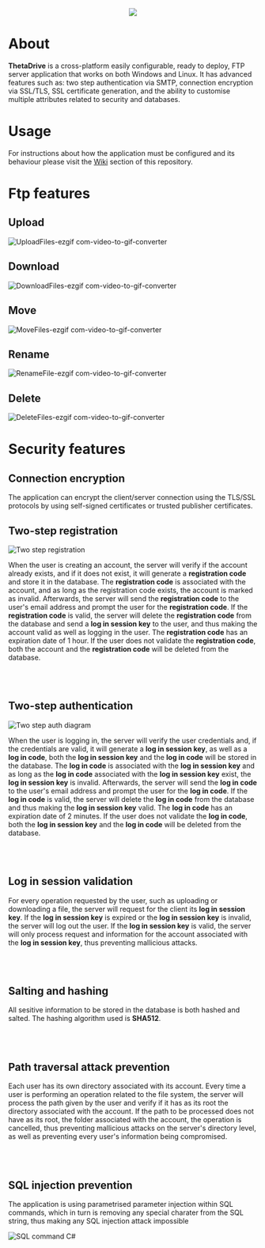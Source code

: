 <div align="center">
  <img src="https://github.com/user-attachments/assets/758c76d5-1bd5-423a-a8cf-fdd0efd0f5e6"/>
</div>

# About
**ThetaDrive** is a cross-platform easily configurable, ready to deploy, FTP server application that works on both Windows and Linux. It has advanced features such as: two step authentication via SMTP, connection encryption via SSL/TLS, SSL certificate generation, and the ability to customise multiple attributes related to security and databases.

# Usage
For instructions about how the application must be configured and its behaviour please visit the [Wiki](https://github.com/CSharpTeoMan911/ThetaFTP/wiki) section of this repository.

# Ftp features

## Upload
![UploadFiles-ezgif com-video-to-gif-converter](https://github.com/user-attachments/assets/e004908c-f866-4b2e-baed-8caf790b9bbb)

## Download
![DownloadFiles-ezgif com-video-to-gif-converter](https://github.com/user-attachments/assets/03a876b4-4418-40ae-a636-25de83af6615)

## Move
![MoveFiles-ezgif com-video-to-gif-converter](https://github.com/user-attachments/assets/6835f5b8-ce18-4b41-bebb-abfabf230dfe)

## Rename
![RenameFile-ezgif com-video-to-gif-converter](https://github.com/user-attachments/assets/69cf6cf2-3311-4e76-b0b9-b0f20c3ab1f6)

## Delete
![DeleteFiles-ezgif com-video-to-gif-converter](https://github.com/user-attachments/assets/d9ec2f1a-e0dc-4f11-b204-bd7478c8a138)

# Security features

## Connection encryption
The application can encrypt the client/server connection using the TLS/SSL protocols by using self-signed certificates or trusted publisher certificates. 

## Two-step registration

![Two step registration](https://github.com/user-attachments/assets/256c6028-fb08-460f-9f94-6de7ba74604b)

When the user is creating an account, the server will verify if the account already exists, and if it does not exist, it will generate a **registration code** and store it in the database. The **registration code** is associated with the account, and as long as the registration code exists, the account is marked as invalid. Afterwards, the server will send the **registration code** to the user's email address and prompt the user for the **registration code**. If the **registration code** is valid, the server will delete the **registration code** from the database and send a **log in session key** to the user, and thus making the account valid as well as logging in the user. The **registration code** has an expiration date of 1 hour. If the user does not validate the **registration code**, both the account and the **registration code** will be deleted from the database.

<br/>
<br/>

## Two-step authentication

![Two step auth diagram](https://github.com/user-attachments/assets/fb8a6eeb-e3bd-4d68-a74f-1e5b7cae53b5)

When the user is logging in, the server will verify the user credentials and, if the credentials are valid, it will generate a **log in session key**, as well as a **log in code**, both the **log in session key** and the **log in code** will be stored in the database. The **log in code** is associated with the **log in session key** and as long as the **log in code** associated with the **log in session key** exist, the **log in session key** is invalid. Afterwards, the server will send the **log in code** to the user's email address and prompt the user for the **log in code**. If the **log in code** is valid, the server will delete the **log in code** from the database and thus making the **log in session key** valid. The **log in code** has an expiration date of 2 minutes. If the user does not validate the **log in code**, both the **log in session key** and the **log in code** will be deleted from the database.

<br/>
<br/>

## Log in session validation

For every operation requested by the user, such as uploading or downloading a file, the server will request for the client its **log in session key**. If the **log in session key** is expired or the **log in session key** is invalid, the server will log out the user. If the **log in session key** is valid, the server will only process request and information for the account associated with the **log in session key**, thus preventing mallicious attacks.

<br/>
<br/>

## Salting and hashing

All sesitive information to be stored in the database is both hashed and salted. The hashing algorithm used is **SHA512**. 

<br/>
<br/>

## Path traversal attack prevention

Each user has its own directory associated with its account. Every time a user is performing an operation related to the file system, the server will process the path given by the user and verify if it has as its root the directory associated with the account. If the path to be processed does not have as its root, the folder associated with the account, the operation is cancelled, thus preventing mallicious attacks on the server's directory level, as well as preventing every user's information being compromised.

<br/>
<br/>

## SQL injection prevention

The application is using parametrised parameter injection within SQL commands, which in turn is removing any special charater from the SQL string, thus making any SQL injection attack impossible

![SQL command C#](https://github.com/user-attachments/assets/9b6d7a8b-76b8-474e-bbba-8ff9e62c2a83)






